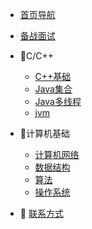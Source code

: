 
* [首页导航](./HOME_PAGE.md)

* [备战面试](./docs/Knowledge/面试经验/a-1备战面试.md)

* 📝C/C++
  
  * [C++基础](./docs/Knowledge/C++/b-1C++基础.md)
  * [Java集合](./docs/Knowledge/C++/b-2Java集合.md)
  * [Java多线程](./docs/Knowledge/C++/b-3Java多线程.md)
  * [jvm](./docs/Knowledge/C++/b-4jvm.md)

* 📝计算机基础

  * [计算机网络](./docs/Knowledge/计算机网络/c-1计算机网络.md)
  * [数据结构](./docs/Knowledge/数据结构/c-2数据结构.md)
  * [算法](./docs/Knowledge/算法/c-3算法.md)
  * [操作系统](./docs/Knowledge/操作系统/c-4操作系统.md)

* 🐝 [联系方式]()



  


